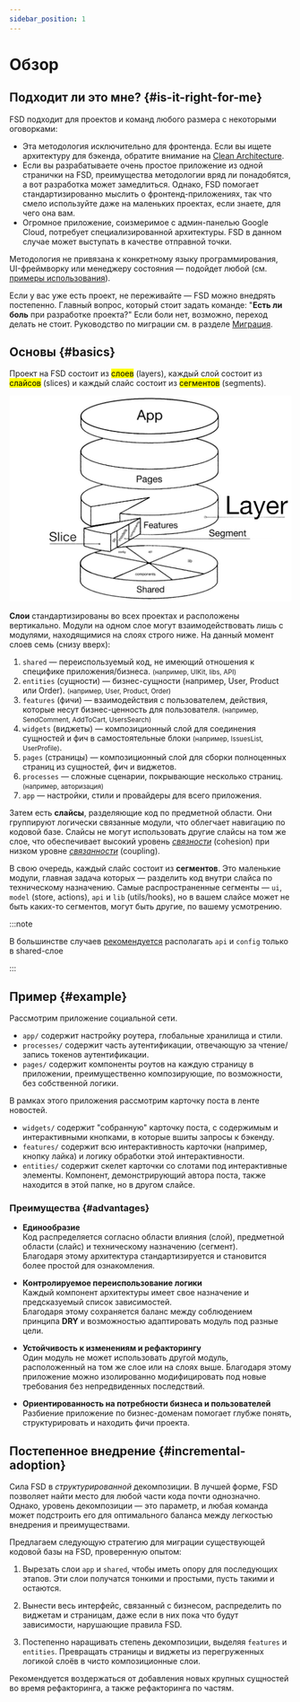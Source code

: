 ```yaml
---
sidebar_position: 1
---
```


# Обзор

## Подходит ли это мне? {#is-it-right-for-me}

FSD подходит для проектов и команд любого размера с некоторыми оговорками:

- Эта методология исключительно для фронтенда. Если вы ищете архитектуру для бэкенда, обратите внимание на [Clean Architecture][refs-clean-architecture].
- Если вы разрабатываете очень простое приложение из одной странички на FSD, преимущества методологии вряд ли понадобятся, а вот разработка может замедлиться. Однако, FSD помогает стандартизированно мыслить о фронтенд-приложениях, так что смело используйте даже на маленьких проектах, если знаете, для чего она вам.
- Огромное приложение, соизмеримое с админ-панелью Google Cloud, потребует специализированной архитектуры. FSD в данном случае может выступать в качестве отправной точки.

Методология не привязана к конкретному языку программирования, UI-фреймворку или менеджеру состояния — подойдет любой (см. [примеры использования][refs-examples]).

Если у вас уже есть проект, не переживайте — FSD можно внедрять постепенно. Главный вопрос, который стоит задать команде: "**Eсть ли боль** при разработке проекта?" Если боли нет, возможно, переход делать не стоит. Руководство по миграции см. в разделе [Миграция][refs-migration].


## Основы {#basics}

Проект на FSD состоит из <mark>слоев</mark> (layers), каждый слой состоит из <mark>слайсов</mark> (slices) и каждый слайс состоит из <mark>сегментов</mark> (segments).

![themed--scheme](/img/visual_schema.jpg)

**Слои** стандартизированы во всех проектах и расположены вертикально. Модули на одном слое могут взаимодействовать лишь с модулями, находящимися на слоях строго ниже. На данный момент слоев семь (снизу вверх):

1. `shared` — переиспользуемый код, не имеющий отношения к специфике приложения/бизнеса.
    <small>(например, UIKit, libs, API)</small>
2. `entities` (сущности) — бизнес-сущности (например, User, Product или Order).
    <small>(например, User, Product, Order)</small>
3. `features` (фичи) — взаимодействия с пользователем, действия, которые несут бизнес-ценность для пользователя.
    <small>(например, SendComment, AddToCart, UsersSearch)</small>
4. `widgets` (виджеты) — композиционный слой для соединения сущностей и фич в самостоятельные блоки
    <small>(например, IssuesList, UserProfile)</small>.
5. `pages` (страницы) — композиционный слой для сборки полноценных страниц из сущностей, фич и виджетов.
6. `processes` — сложные сценарии, покрывающие несколько страниц.
    <small>(например, авторизация)</small>
7. `app` — настройки, стили и провайдеры для всего приложения.

Затем есть **слайсы**, разделяющие код по предметной области. Они группируют логически связанные модули, что облегчает навигацию по кодовой базе. Слайсы не могут использовать другие слайсы на том же слое, что обеспечивает высокий уровень [_связности_][refs-wiki-cohesion] (cohesion) при низком уровне [_связанности_][refs-wiki-coupling] (coupling).

В свою очередь, каждый слайс состоит из **сегментов**. Это маленькие модули, главная задача которых — разделить код внутри слайса по техническому назначению. Самые распространенные сегменты — `ui`, `model` (store, actions), `api` и `lib` (utils/hooks), но в вашем слайсе может не быть каких-то сегментов, могут быть другие, по вашему усмотрению.

:::note

В большинстве случаев [рекомендуется][ext-disc-api] располагать `api` и `config` только в shared-слое

:::

## Пример {#example}

Рассмотрим приложение социальной сети.

* `app/` содержит настройку роутера, глобальные хранилища и стили.
* `processes/` содержит часть аутентификации, отвечающую за чтение/запись токенов аутентификации.
* `pages/` содержит компоненты роутов на каждую страницу в приложении, преимущественно композирующие, по возможности, без собственной логики.

В рамках этого приложения рассмотрим карточку поста в ленте новостей.

* `widgets/` содержит "собранную" карточку поста, с содержимым и интерактивными кнопками, в которые вшиты запросы к бэкенду.
* `features/` содержит всю интерактивность карточки (например, кнопку лайка) и логику обработки этой интерактивности.
* `entities/` содержит скелет карточки со слотами под интерактивные элементы. Компонент, демонстрирующий автора поста, также находится в этой папке, но в другом слайсе.

### Преимущества {#advantages}

- **Единообразие**  
  Код распределяется согласно области влияния (слой), предметной области (слайс) и техническому назначению (сегмент).  
  Благодаря этому архитектура стандартизируется и становится более простой для ознакомления.

- **Контролируемое переиспользование логики**  
  Каждый компонент архитектуры имеет свое назначение и предсказуемый список зависимостей.  
  Благодаря этому сохраняется баланс между соблюдением принципа **DRY** и возможностью адаптировать модуль под разные цели.

- **Устойчивость к изменениям и рефакторингу**  
  Один модуль не может использовать другой модуль, расположенный на том же слое или на слоях выше.
  Благодаря этому приложение можно изолированно модифицировать под новые требования без непредвиденных последствий.

- **Ориентированность на потребности бизнеса и пользователей**  
  Разбиение приложение по бизнес-доменам помогает глубже понять, структурировать и находить фичи проекта.

## Постепенное внедрение {#incremental-adoption}

Сила FSD в _структурированной_ декомпозиции. В лучшей форме, FSD позволяет найти место для любой части кода почти однозначно. Однако, уровень декомпозиции — это параметр, и любая команда может подстроить его для оптимального баланса между легкостью внедрения и преимуществами.

Предлагаем следующую стратегию для миграции существующей кодовой базы на FSD, проверенную опытом:

1. Вырезать слои `app` и `shared`, чтобы иметь опору для последующих этапов. Эти слои получатся тонкими и простыми, пусть такими и остаются.

2. Вынести весь интерфейс, связанный с бизнесом, распределить по виджетам и страницам, даже если в них пока что будут зависимости, нарушающие правила FSD.

3. Постепенно наращивать степень декомпозиции, выделяя `features` и `entities`. Превращать страницы и виджеты из перегруженных логикой слоёв в чисто композиционные слои.

Рекомендуется воздержаться от добавления новых крупных сущностей во время рефакторинга, а также рефакторинга по частям.

[refs-clean-architecture]: https://medium.com/codex/clean-architecture-for-dummies-df6561d42c94
[ext-disc-api]: https://github.com/feature-sliced/documentation/discussions/66
[refs-examples]: /examples
[refs-migration]: /docs/guides/migration
[refs-splitting]: /docs/concepts/app-splitting
[refs-wiki-cohesion]: https://ru.wikipedia.org/wiki/%D0%A1%D0%B2%D1%8F%D0%B7%D0%BD%D0%BE%D1%81%D1%82%D1%8C_(%D0%BF%D1%80%D0%BE%D0%B3%D1%80%D0%B0%D0%BC%D0%BC%D0%B8%D1%80%D0%BE%D0%B2%D0%B0%D0%BD%D0%B8%D0%B5)
[refs-wiki-coupling]: https://ru.wikipedia.org/wiki/%D0%97%D0%B0%D1%86%D0%B5%D0%BF%D0%BB%D0%B5%D0%BD%D0%B8%D0%B5_(%D0%BF%D1%80%D0%BE%D0%B3%D1%80%D0%B0%D0%BC%D0%BC%D0%B8%D1%80%D0%BE%D0%B2%D0%B0%D0%BD%D0%B8%D0%B5)